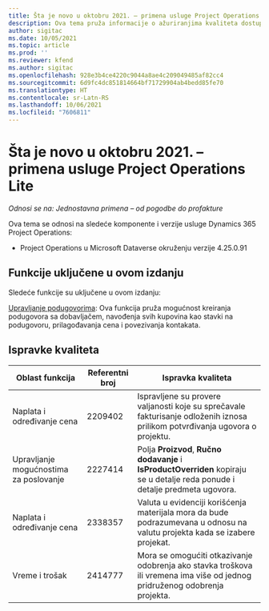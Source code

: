 ```yaml
---
title: Šta je novo u oktobru 2021. – primena usluge Project Operations Lite
description: Ova tema pruža informacije o ažuriranjima kvaliteta dostupnim u izdanju Project Operations Lite za oktobar 2021. godine.
author: sigitac
ms.date: 10/05/2021
ms.topic: article
ms.prod: ''
ms.reviewer: kfend
ms.author: sigitac
ms.openlocfilehash: 928e3b4ce4220c9044a8ae4c209049485af82cc4
ms.sourcegitcommit: 6d9fc4dc851814664bf71729904ab4bedd85fe70
ms.translationtype: HT
ms.contentlocale: sr-Latn-RS
ms.lasthandoff: 10/06/2021
ms.locfileid: "7606811"
---
```

# <a name="whats-new-october-2021---project-operations-lite-deployment"></a>Šta je novo u oktobru 2021. – primena usluge Project Operations Lite

_Odnosi se na: Jednostavna primena – od pogodbe do profakture_

Ova tema se odnosi na sledeće komponente i verzije usluge Dynamics 365 Project Operations:

  - Project Operations u Microsoft Dataverse okruženju verzije 4.25.0.91


## <a name="features-included-in-this-release"></a>Funkcije uključene u ovom izdanju

Sledeće funkcije su uključene u ovom izdanju:

[Upravljanje podugovorima](../subcontracting/managing-subcontracts-overview.md): Ova funkcija pruža mogućnost kreiranja podugovora sa dobavljačem, navođenja svih kupovina kao stavki na podugovoru, prilagođavanja cena i povezivanja kontakata.


## <a name="quality-updates"></a>Ispravke kvaliteta

| **Oblast funkcija** | **Referentni broj** | **Ispravka kvaliteta** |
| --- | --- | --- |
| Naplata i određivanje cena | 2209402 | Ispravljene su provere valjanosti koje su sprečavale fakturisanje odloženih iznosa prilikom potvrđivanja ugovora o projektu. |
| Upravljanje mogućnostima za poslovanje | 2227414 | Polja **Proizvod**, **Ručno dodavanje** i **IsProductOverriden** kopiraju se u detalje reda ponude i detalje predmeta ugovora. |
| Naplata i određivanje cena | 2338357 | Valuta u evidenciji korišćenja materijala mora da bude podrazumevana u odnosu na valutu projekta kada se izabere projekat. |
| Vreme i trošak | 2414777 | Mora se omogućiti otkazivanje odobrenja ako stavka troškova ili vremena ima više od jednog pridruženog odobrenja projekta. |
